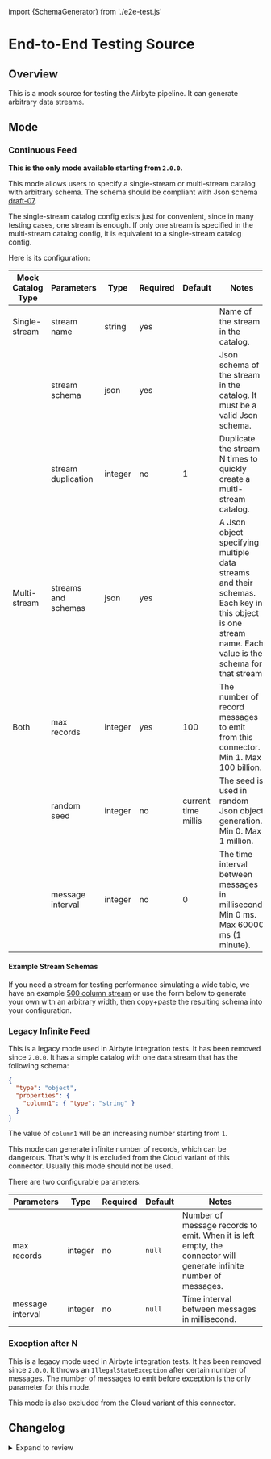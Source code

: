 import {SchemaGenerator} from './e2e-test.js'

# End-to-End Testing Source

## Overview

This is a mock source for testing the Airbyte pipeline. It can generate arbitrary data streams.

## Mode

### Continuous Feed

**This is the only mode available starting from `2.0.0`.**

This mode allows users to specify a single-stream or multi-stream catalog with arbitrary schema. The schema should be compliant with Json schema [draft-07](https://json-schema.org/draft-07/json-schema-release-notes.html).

The single-stream catalog config exists just for convenient, since in many testing cases, one stream is enough. If only one stream is specified in the multi-stream catalog config, it is equivalent to a single-stream catalog config.

Here is its configuration:

| Mock Catalog Type | Parameters          | Type    | Required | Default             | Notes                                                                                                                                                   |
| ----------------- | ------------------- | ------- | -------- | ------------------- | ------------------------------------------------------------------------------------------------------------------------------------------------------- |
| Single-stream     | stream name         | string  | yes      |                     | Name of the stream in the catalog.                                                                                                                      |
|                   | stream schema       | json    | yes      |                     | Json schema of the stream in the catalog. It must be a valid Json schema.                                                                               |
|                   | stream duplication  | integer | no       | 1                   | Duplicate the stream N times to quickly create a multi-stream catalog.                                                                                  |
| Multi-stream      | streams and schemas | json    | yes      |                     | A Json object specifying multiple data streams and their schemas. Each key in this object is one stream name. Each value is the schema for that stream. |
| Both              | max records         | integer | yes      | 100                 | The number of record messages to emit from this connector. Min 1. Max 100 billion.                                                                      |
|                   | random seed         | integer | no       | current time millis | The seed is used in random Json object generation. Min 0. Max 1 million.                                                                                |
|                   | message interval    | integer | no       | 0                   | The time interval between messages in millisecond. Min 0 ms. Max 60000 ms (1 minute).                                                                   |

#### Example Stream Schemas

If you need a stream for testing performance simulating a wide table, we have an example [500 column stream](https://gist.github.com/jbfbell/9b7db8fdf0de0187c7da92df2f699502)
or use the form below to generate your own with an arbitrary width, then copy+paste the resulting schema into your configuration.

<SchemaGenerator />

### Legacy Infinite Feed

This is a legacy mode used in Airbyte integration tests. It has been removed since `2.0.0`. It has a simple catalog with one `data` stream that has the following schema:

```json
{
  "type": "object",
  "properties": {
    "column1": { "type": "string" }
  }
}
```

The value of `column1` will be an increasing number starting from `1`.

This mode can generate infinite number of records, which can be dangerous. That's why it is excluded from the Cloud variant of this connector. Usually this mode should not be used.

There are two configurable parameters:

| Parameters       | Type    | Required | Default | Notes                                                                                                              |
| ---------------- | ------- | -------- | ------- | ------------------------------------------------------------------------------------------------------------------ |
| max records      | integer | no       | `null`  | Number of message records to emit. When it is left empty, the connector will generate infinite number of messages. |
| message interval | integer | no       | `null`  | Time interval between messages in millisecond.                                                                     |

### Exception after N

This is a legacy mode used in Airbyte integration tests. It has been removed since `2.0.0`. It throws an `IllegalStateException` after certain number of messages. The number of messages to emit before exception is the only parameter for this mode.

This mode is also excluded from the Cloud variant of this connector.

## Changelog
<details>
  <summary>Expand to review</summary>

The OSS and Cloud variants have the same version number. The Cloud variant was initially released at version `1.0.0`.

| Version | Date       | Pull request                                                                                                      | Subject                                                                                               |
| ------- | ---------- | ----------------------------------------------------------------------------------------------------------------- | ----------------------------------------------------------------------------------------------------- |
| 2.2.2   | 2024-04-25 | [37581](https://github.com/airbytehq/airbyte/pull/37581)                                                          | bump jsonschemafriend to 0.12.4                                                                       |
| 2.2.1   | 2024-02-13 | [35231](https://github.com/airbytehq/airbyte/pull/35231)                                                          | Adopt JDK 0.20.4.                                                                                     |
| 2.2.0   | 2023-12-18 | [33485](https://github.com/airbytehq/airbyte/pull/33485)                                                          | Remove LEGACY state                                                                                   |
| 2.1.5   | 2023-10-04 | [31092](https://github.com/airbytehq/airbyte/pull/31092)                                                          | Bump jsonschemafriend dependency version to fix bug                                                   |
| 2.1.4   | 2023-03-01 | [23656](https://github.com/airbytehq/airbyte/pull/23656)                                                          | Add speed benchmark mode to e2e test                                                                  |
| 2.1.3   | 2022-08-25 | [15591](https://github.com/airbytehq/airbyte/pull/15591)                                                          | Declare supported sync modes in catalogs                                                              |
| 2.1.1   | 2022-06-17 | [13864](https://github.com/airbytehq/airbyte/pull/13864)                                                          | Updated stacktrace format for any trace message errors                                                |
| 2.1.0   | 2021-02-12 | [\#10298](https://github.com/airbytehq/airbyte/pull/10298)                                                        | Support stream duplication to quickly create a multi-stream catalog.                                  |
| 2.0.0   | 2021-02-01 | [\#9954](https://github.com/airbytehq/airbyte/pull/9954)                                                          | Remove legacy modes. Use more efficient Json generator.                                               |
| 1.0.1   | 2021-01-29 | [\#9745](https://github.com/airbytehq/airbyte/pull/9745)                                                          | Integrate with Sentry.                                                                                |
| 1.0.0   | 2021-01-23 | [\#9720](https://github.com/airbytehq/airbyte/pull/9720)                                                          | Add new continuous feed mode that supports arbitrary catalog specification. Initial release to cloud. |
| 0.1.2   | 2022-10-18 | [\#18100](https://github.com/airbytehq/airbyte/pull/18100)                                                        | Set supported sync mode on streams                                                                    |
| 0.1.1   | 2021-12-16 | [\#8217](https://github.com/airbytehq/airbyte/pull/8217)                                                          | Fix sleep time in infinite feed mode.                                                                 |
| 0.1.0   | 2021-07-23 | [\#3290](https://github.com/airbytehq/airbyte/pull/3290) [\#4939](https://github.com/airbytehq/airbyte/pull/4939) | Initial release.                                                                                      |

</details>